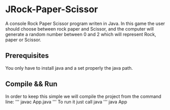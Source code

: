 # JRock-Paper-Scissor

A console Rock Paper Scissor program writen in Java.
In this game the user should choose between rock paper and 
Scissor, and the computer will generate a random number between
0 and 2 which will represent Rock, paper or Scissor.

## Prerequisites

You only have to install java and a set properly the java path.

## Compile && Run

In order to keep this simple we will compile the project from the command line:
'''
javac App.java
'''
To run it just call java
'''
java App
